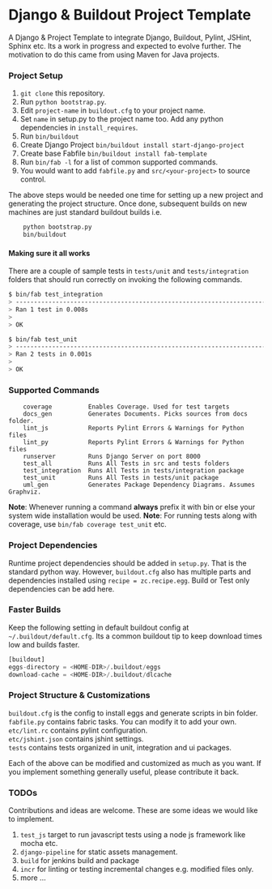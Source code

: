 Django &amp; Buildout Project Template
==============================================

A Django &amp; Project Template to integrate Django, Buildout, Pylint, JSHint, Sphinx etc. 
Its a work in progress and expected to evolve further. The motivation to do this came from
using Maven for Java projects.

### Project Setup
1. ```git clone``` this repository.
2. Run ```python bootstrap.py```.
3. Edit ```project-name``` in ```buildout.cfg``` to your project name.
4. Set ```name``` in setup.py to the project name too. Add any python dependencies in ```install_requires```.
5. Run ```bin/buildout```
7. Create Django Project ```bin/buildout install start-django-project```
8. Create base Fabfile ```bin/buildout install fab-template```
9. Run ```bin/fab -l``` for a list of common supported commands.
10. You would want to add ```fabfile.py``` and ```src/<your-project>``` to source control.

The above steps would be needed one time for setting up a new project and generating the project structure. Once done, subsequent builds on new machines are just standard buildout builds i.e.
```sh
    python bootstrap.py
    bin/buildout
```

#### Making sure it all works
There are a couple of sample tests in ```tests/unit``` and ```tests/integration``` folders that should run correctly on invoking the following commands. 

```sh
$ bin/fab test_integration
> ----------------------------------------------------------------------
> Ran 1 test in 0.008s
>
> OK

$ bin/fab test_unit
> ----------------------------------------------------------------------
> Ran 2 tests in 0.001s
> 
> OK
```

### Supported Commands

```
    coverage          Enables Coverage. Used for test targets
    docs_gen          Generates Documents. Picks sources from docs folder.
    lint_js           Reports Pylint Errors & Warnings for Python files
    lint_py           Reports Pylint Errors & Warnings for Python files
    runserver         Runs Django Server on port 8000
    test_all          Runs All Tests in src and tests folders
    test_integration  Runs All Tests in tests/integration package
    test_unit         Runs All Tests in tests/unit package
    uml_gen           Generates Package Dependency Diagrams. Assumes Graphviz.
```

**Note**: Whenever running a command **always** prefix it with bin or else your system wide installation would be used.
**Note**: For running tests along with coverage, use ```bin/fab coverage test_unit``` etc.

### Project Dependencies
Runtime project dependencies should be added in ```setup.py```. That is the standard python way. However, ```buildout.cfg``` 
also has multiple parts and dependencies installed using ```recipe = zc.recipe.egg```. Build or Test only dependencies can 
be add here.


### Faster Builds

Keep the following setting in default buildout config at ```~/.buildout/default.cfg```.
Its a common buildout tip to keep download times low and builds faster.

```python
[buildout]
eggs-directory = <HOME-DIR>/.buildout/eggs
download-cache = <HOME-DIR>/.buildout/dlcache
```

### Project Structure & Customizations

```buildout.cfg``` is the config to install eggs and generate scripts in bin folder.<br/>
```fabfile.py``` contains fabric tasks. You can modify it to add your own.<br/>
```etc/lint.rc``` contains pylint configuration.<br/>
```etc/jshint.json``` contains jshint settings.<br/>
```tests``` contains tests organized in unit, integration and ui packages.

Each of the above can be modified and customized as much as you want. If you implement something generally 
useful, please contribute it back.


### TODOs
Contributions and ideas are welcome. These are some ideas we would like to implement.

1. ```test_js``` target to run javascript tests using a node js framework like mocha etc.
2. ```django-pipeline``` for static assets management.
3. ```build``` for jenkins build and package
4. ```incr``` for linting or testing incremental changes e.g. modified files only.
5. more ...
